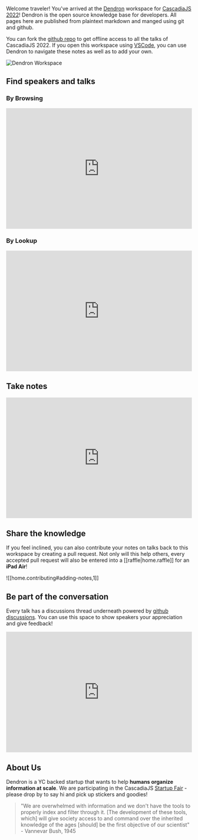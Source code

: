 
Welcome traveler! You've arrived at the [Dendron](https://www.dendron.so/) workspace for [CascadiaJS 2022](https://2022.cascadiajs.com/)! Dendron is the open source knowledge base for developers. All pages here are published from plaintext markdown and manged using git and github.

You can fork the [github repo](https://github.com/dendronhq/cascadia-js-2022) to get offline access to all the talks of CascadiaJS 2022. 
If you open this workspace using [VSCode](https://code.visualstudio.com/), you can use Dendron to navigate these notes as well as to add your own. 

![Dendron Workspace](https://ik.imagekit.io/fpjzhqpv1/Fullscreen_8_29_22__6_01_PM_-rO3FY3p9.png?ik-sdk-version=javascript-1.4.3&updatedAt=1661821303348)


## Find speakers and talks

### By Browsing

<div style="position: relative; padding-bottom: 64.5933014354067%; height: 0;"><iframe src="https://www.loom.com/embed/b9b0e77e4c204550852fd372d3d9e0af" frameborder="0" webkitallowfullscreen mozallowfullscreen allowfullscreen style="position: absolute; top: 0; left: 0; width: 100%; height: 100%;"></iframe></div>

### By Lookup

<div style="position: relative; padding-bottom: 64.5933014354067%; height: 0;"><iframe src="https://www.loom.com/embed/fa72444c2925431fb3e98971356fa590" frameborder="0" webkitallowfullscreen mozallowfullscreen allowfullscreen style="position: absolute; top: 0; left: 0; width: 100%; height: 100%;"></iframe></div>

## Take notes

<div style="position: relative; padding-bottom: 64.5933014354067%; height: 0;"><iframe src="https://www.loom.com/embed/2ba14ecbbf9543b8a0866c3aaf55e1fb" frameborder="0" webkitallowfullscreen mozallowfullscreen allowfullscreen style="position: absolute; top: 0; left: 0; width: 100%; height: 100%;"></iframe></div>

## Share the knowledge

If you feel inclined, you can also contribute your notes on talks back to this workspace by creating a pull request. Not only will this help others, every accepted pull request will also be entered into a [[raffle|home.raffle]] for an **iPad Air**!

![[home.contributing#adding-notes,1]]

## Be part of the conversation

Every talk has a discussions thread underneath powered by [github discussions](https://giscus.app/). You can use this space to show speakers your appreciation and give feedback!

<div style="position: relative; padding-bottom: 64.5933014354067%; height: 0;"><iframe src="https://www.loom.com/embed/192095840b604cf8a2e79c78b1899572" frameborder="0" webkitallowfullscreen mozallowfullscreen allowfullscreen style="position: absolute; top: 0; left: 0; width: 100%; height: 100%;"></iframe></div>

## About Us
Dendron is a YC backed startup that wants to help **humans organize information at scale**.  We are participating in the CascadiaJS [Startup Fair](https://2022.cascadiajs.com/conference/startup-fair#dendron) - please drop by to say hi and pick up stickers and goodies!

> "We are overwhelmed with information and we don't have the tools to properly index and filter through it. [The development of these tools, which] will give society access to and command over the inherited knowledge of the ages [should] be the first objective of our scientist" - Vannevar Bush, 1945

